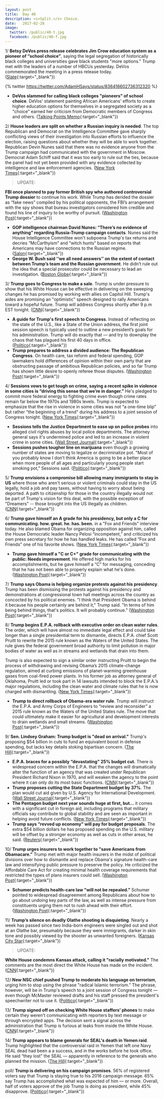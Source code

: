 ```yaml
---
layout: post
title:  Day 40
description: <s>Split.</s> Choice.
date:   2017-02-28
image:
  twitter: /public/40-t.jpg
  facebook: /public/40-f.jpg
---
```


1/ **Betsy DeVos press release celebrates Jim Crow education system as a pioneer of “school choice”**, saying the legal segregation of historically black colleges and universities gave black students "more options." Trump met with the leaders of a number of HBCUs yesterday. DeVos commemorated the meeting in a press release today. ([Slate](http://www.slate.com/blogs/the_slatest/2017/02/28/betsy_devos_press_release_praises_segregated_jim_crow_education_system.html){:target="_blank"})

{% twitter https://twitter.com/AdamHSays/status/836416602736312320 %}

* **DeVos slammed for calling black colleges "pioneers" of school choice**. DeVos' statement painting African Americans' efforts to create higher education options for themselves in a segregated society as a "choice" earned her criticism from Democratic members of Congress and others. ([Talking Points Memo](http://talkingpointsmemo.com/livewire/devos-slammed-for-linking-black-colleges-school-choice){:target="_blank"})

2/ **House leaders are split on whether a Russian inquiry is needed**. The top Republican and Democrat on the Intelligence Committee gave sharply conflicting views of their investigation into Russian efforts to influence the election, raising questions about whether they will be able to work together. Republican Devin Nunes said that there was no evidence anyone from the Trump campaign had communicated with the government in Moscow. Democrat Adam Schiff said that it was too early to rule out the ties, because the panel had not yet been provided with any evidence collected by intelligence and law enforcement agencies. ([New York Times](https://www.nytimes.com/2017/02/27/us/politics/russia-investigation-donald-trump.html){:target="_blank"})

> UPDATE:
>
**FBI once planned to pay former British spy who authored controversial Trump dossier** to continue his work. While Trump has derided the dossier as “fake news” compiled by his political opponents, the FBI’s arrangement with the spy shows that bureau investigators considered him credible and found his line of inquiry to be worthy of pursuit. ([Washington Post](https://www.washingtonpost.com/politics/fbi-once-planned-to-pay-former-british-spy-who-authored-controversial-trump-dossier/2017/02/28/896ab470-facc-11e6-9845-576c69081518_story.html){:target="_blank"})
>

* **GOP intelligence chairman David Nunes: “There’s no evidence of anything” regarding Russia-Trump campaign contacts**. Nunes said the House Intelligence Committee won't subpoena Trump's tax returns and decries “McCarthyism” and “witch hunts” based on reports that Americans may have connections to the Russian regime. ([Salon](https://www.salon.com/2017/02/27/gop-intelligence-chairman-theres-no-evidence-of-anything-regarding-russia-trump-campaign-contacts/){:target="_blank"})
* **George W. Bush said ‘‘we all need answers’’ on the extent of contact between Trump’s team and the Russian government**. He didn’t rule out the idea that a special prosecutor could be necessary to lead an investigation. ([Boston Globe](https://www.bostonglobe.com/news/nation/2017/02/27/george-bush-says-answers-needed-trump/DdjmD7rN19tO22bfAcqwZP/story.html){:target="_blank"})

3/ **Trump goes to Congress to make a sale**. Trump is under pressure to show that his White House can be effective in delivering on the sweeping changes he has promised by working with allies on Capitol Hill. Trump's aides are promising an "optimistic" speech designed to rally Americans toward a hopeful future. Trump will address Congress shortly after 9 p.m EST tonight. ([CNN](http://www.cnn.com/2017/02/28/politics/donald-trump-congress-speech/){:target="_blank"})

* **A guide for Trump's first speech to Congress**. Instead of reflecting on the state of the U.S., like a State of the Union address, the first joint session speech is typically used to outline a new president’s goals for his administration. Trump will do exactly that — and try to downplay the chaos that has plagued his first 40 days in office. ([Politico](http://www.politico.com/story/2017/02/trumps-first-speech-to-congress-235478){:target="_blank"})
* **Trump prepares to address a divided audience: The Republican Congress**. On health care, tax reform and federal spending, GOP lawmakers hold differences of opinion within their own party that are obstructing passage of ambitious Republican policies, and so far Trump has shown little desire to openly referee those disputes. ([Washington Post](https://www.washingtonpost.com/powerpost/trump-prepares-to-address-a-divided-audience-the-republican-congress/2017/02/28/183138ce-fced-11e6-8ebe-6e0dbe4f2bca_story.html){:target="_blank"})

4/ **Sessions vows to get tough on crime, saying a recent spike in violence in some cities is “driving this sense that we’re in danger.”** He's pledged to commit more federal energy to fighting crime even though crime rates remain far below the 1970s and 1980s levels. Trump is expected to emphasize that the rise in violence in some cities was not “a one-time blip” but rather “the beginning of a trend" during his address to a joint session of Congress tonight. ([New York Times](https://www.nytimes.com/2017/02/28/us/politics/jeff-sessions-crime.html){:target="_blank"})

* **Sessions tells the Justice Department to ease up on police probes** into alleged civil rights abuses by local police departments. The attorney general says it's undermined police and led to an increase in violent crime in some cities. ([Wall Street Journal](https://www.wsj.com/articles/sessions-says-justice-department-to-ease-up-on-police-probes-1488302882){:target="_blank"})
* **Sessions pushes tougher line on marijuana** even though a growing number of states are moving to legalize or decriminalize pot. "Most of you probably know I don’t think America is going to be a better place when more people of all ages and particularly young people start smoking pot," Sessions said. ([Politico](http://www.politico.com/blogs/under-the-radar/2017/02/jeff-sessions-marijuana-235461){:target="_blank"})

5/ **Trump envisions a compromise bill allowing many immigrants to stay in US** where those who aren't serious or violent criminals could stay in the US legally, hold a job and pay taxes, without having to worry about being deported. A path to citizenship for those in the country illegally would not be part of Trump's vision for this deal, with the possible exception of "Dreamers" -- those brought into the US illegally as children. ([CNN](http://www.cnn.com/2017/02/28/politics/trump-immigration-bill/index.html){:target="_blank"})

6/ **Trump gave himself an A grade for his presidency, but only a C for communicating. how. great. he. has. been.** in a "Fox and Friends" interview today. He also blamed Obama for organizing opposition against him, called the House Democratic leader Nancy Pelosi “incompetent,” and criticized his own press secretary for how he has handled leaks. He has called “Fox and Friends” one of his favorite shows. ([New York Times](https://www.nytimes.com/2017/02/28/us/politics/trump-address-joint-session-congress.html){:target="_blank"})

* **Trump gave himself a "C or C+" grade for communicating with the public: Needs improvement**. He offered high marks for his accomplishments, but he gave himself a “C” for messaging, conceding that he has not been able to properly explain what he's done. ([Washington Post](https://www.washingtonpost.com/news/post-politics/wp/2017/02/28/trump-grades-himself-on-communicating-with-the-public-needs-improvement/){:target="_blank"})

7/ **Trump says Obama is helping organize protests against his presidency**. Trump has been dismissing the protests against his presidency and demonstrations at congressional town hall meetings across the country as concocted by his political enemies. "I think that President Obama is behind it because his people certainly are behind it," Trump said. "In terms of him being behind things, that's politics. It will probably continue.” ([Washington Post](https://www.washingtonpost.com/news/post-politics/wp/2017/02/27/trump-says-obama-is-helping-to-organize-protests-against-his-presidency/){:target="_blank"})

8/ **Trump begins E.P.A. rollback with executive order on clean water rules**. The order, which will have almost no immediate legal effect and could take longer than a single presidential term to dismantle, directs E.P.A. chief Scott Pruitt to rewrite the 2015 rule known as the Waters of the United States. The rule gives the federal government broad authority to limit pollution in major bodies of water as well as in streams and wetlands that drain into them. 

Trump is also expected to sign a similar order instructing Pruitt to begin the process of withdrawing and revising Obama’s 2015 climate-change regulation, aimed at curbing emissions of planet-warming greenhouse gases from coal-fired power plants. In his former job as attorney general of Oklahoma, Pruitt led or took part in 14 lawsuits intended to block the E.P.A.’s major regulations, including the clean water and climate rules that he is now charged with dismantling. ([New York Times](https://www.nytimes.com/2017/02/28/us/politics/trump-epa-clean-water-climate-change.html){:target="_blank"})

* **Trump to direct rollback of Obama-era water rule**. Trump will instruct the E.P.A. and Army Corps of Engineers to “review and reconsider” a 2015 rule known as the Waters of the United States rule. The move that could ultimately make it easier for agricultural and development interests to drain wetlands and small streams. ([Washington Post](https://www.washingtonpost.com/news/energy-environment/wp/2017/02/27/trump-to-direct-rollback-of-obama-era-water-rule-tuesday/){:target="_blank"})

9/ **Sen. Lindsey Graham: Trump budget is "dead on arrival."** Trump's proposing $54 billion in cuts to fund an equivalent boost in defense spending, but lacks key details stoking bipartisan concern. ([The Hill](http://thehill.com/policy/finance/321576-gop-senator-trump-budget-dead-on-arrival){:target="_blank"})

* **E.P.A. braces for a possibly “devastating" 25% budget cut.** There is widespread concern within the E.P.A. that the changes will dramatically alter the function of an agency that was created under Republican President Richard Nixon in 1970, and will weaken the agency to the point where it can only do its most basic functions. ([CNN](http://www.cnn.com/2017/02/27/politics/epa-cuts-25-percent/index.html){:target="_blank"})
* **Trump proposes cutting the State Department budget by 37%**. The plan would cut aid given by U.S. Agency for International Development. ([Wall Street Journal](https://www.wsj.com/articles/white-house-proposes-cutting-state-department-budget-by-one-third-1488306999){:target="_blank"})
* **The Pentagon budget next year sounds huge at first, but…** it comes with a significant cut in foreign aid, including programs that military officials say contribute to global stability and are seen as important in helping avoid future conflicts. ([New York Times](https://www.nytimes.com/2017/02/27/us/politics/trump-foreign-military-spending-cuts-criticism.html){:target="_blank"})
* **Trump says “revved up economy" will pay for budget proposals**. The extra $54 billion dollars he has proposed spending on the U.S. military will be offset by a stronger economy as well as cuts in other areas, he said. ([Reuters](http://www.reuters.com/article/us-usa-trump-spending-idUSKBN16718E){:target="_blank"})

10/ **Trump urges insurers to work together to "save Americans from Obamacare.”** Trump met with major health insurers in the midst of political divisions over how to dismantle and replace Obama's signature health-care law and intensifying public pressure to preserve the policy. He criticized the Affordable Care Act for creating minimal health coverage requirements that restricted the types of plans insurers could sell. ([Washington Post](https://www.washingtonpost.com/news/wonk/wp/2017/02/27/trump-urges-insurers-to-work-together-to-save-americans-from-obamacare/){:target="_blank"})

* **Schumer predicts health-care law "will not be repealed.”** Schumer pointed to widespread disagreement among Republicans about how to go about undoing key parts of the law, as well as intense pressure from constituents urging them not to rush ahead with their effort. ([Washington Post](https://www.washingtonpost.com/news/powerpost/wp/2017/02/27/amid-gop-discord-schumer-predicts-health-care-law-will-not-be-repealed/){:target="_blank"})

11/ **Trump’s silence on deadly Olathe shooting is disquieting**. Nearly a week has passed since two India-born engineers were singled out and shot at an Olathe bar, presumably because they were immigrants, darker in skin tone and possibly viewed by the shooter as unwanted foreigners. ([Kansas City Star](http://www.kansascity.com/opinion/editorials/article135323049.html){:target="_blank"})

> UPDATE:
>
**White House condemns Kansas attack, calling it "racially motivated."** The comments are the most direct the White House has made on the incident. ([CNN](http://www.cnn.com/2017/02/28/politics/trump-white-house-kansas-racially-motivated/index.html){:target="_blank"})
>

12/ **New NSC chief pushed Trump to moderate his language on terrorism**, urging him to stop using the phrase "radical Islamic terrorism.” The phrase, however, will be in Trump's speech to a joint session of Congress tonight  — even though McMaster reviewed drafts and his staff pressed the president's speechwriter not to use it. ([Politico](http://www.politico.com/story/2017/02/mcmaster-trump-terrorism-speech-235476){:target="_blank"})

13/ **Trump signed off on checking White House staffers’ phones** to make certain they weren't communicating with reporters by text message or through encrypted apps. The decision sent a signal across the administration that Trump is furious at leaks from inside the White House. ([CNN](http://www.cnn.com/2017/02/27/politics/donald-trump-white-house-staffer-cell-phones-leaks/index.html){:target="_blank"})

14/ **Trump appears to blame generals for SEAL's death in Yemen raid**. Trump highlighted that the controversial raid in Yemen that left one Navy SEAL dead had been a a success, and in the works before he took office. He said “they lost” the SEAL — apparently in reference to the generals who planned the mission. ([The Hill](http://thehill.com/policy/defense/321614-trump-appears-to-place-blame-on-generals-for-seal-killed-in-yemen-raid){:target="_blank"})

poll/ **Trump is delivering on his campaign promises**. 56% of registered voters say that Trump is staying true to his 2016 campaign message. 65% say Trump has accomplished what was expected of him — or more. Overall, half of voters approve of the job Trump is doing as president, while 45% disapprove. ([Politico](http://www.politico.com/story/2017/02/donald-trump-speech-poll-235457){:target="_blank"})
